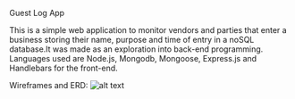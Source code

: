 Guest Log App

This is a simple web application to monitor vendors and parties that enter a business storing their name, purpose and time of entry in a  noSQL database.It was made as an exploration into back-end programming. Languages used are Node.js, Mongodb, Mongoose, Express.js and Handlebars for the front-end.

Wireframes and ERD:
![alt text](https://git.generalassemb.ly/mcsei24/project-2/blob/master/readme-deliverables/IMG_20191025_085045547(1).jpg)